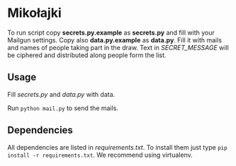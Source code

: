 # Mikołajki

To run script copy **secrets.py.example** as **secrets.py** and fill with your Mailgun settings.
Copy also **data.py.example** as **data.py**.
Fill it with mails and names of people taking part in the draw.
Text in *SECRET_MESSAGE* will be ciphered and distributed along people form the list.
 
## Usage

Fill *secrets.py* and *data.py* with data.

Run `python mail.py` to send the mails. 

## Dependencies 

All dependencies are listed in *requirements.txt*. To install them just type `pip install -r requirements.txt`.
We recommend using virtualenv.